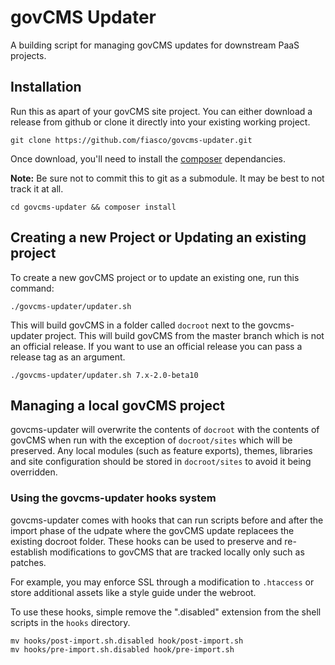 # govCMS Updater
A building script for managing govCMS updates for downstream PaaS projects.
## Installation
Run this as apart of your govCMS site project. You can either download a release from github or clone it directly into your existing working project.

```
git clone https://github.com/fiasco/govcms-updater.git
```
Once download, you'll need to install the [composer](https://getcomposer.org/) dependancies.

**Note:** Be sure not to commit this to git as a submodule. It may be best to not track it at all.

```
cd govcms-updater && composer install
```
## Creating a new Project or Updating an existing project
To create a new govCMS project or to update an existing one, run this command:

```
./govcms-updater/updater.sh
```
This will build govCMS in a folder called `docroot` next to the govcms-updater project.
This will build govCMS from the master branch which is not an official release. If you want to use an official release you can pass a release tag as an argument.

```
./govcms-updater/updater.sh 7.x-2.0-beta10
```

## Managing a local govCMS project
govcms-updater will overwrite the contents of `docroot` with the contents of govCMS when run with the exception of `docroot/sites` which will be preserved. Any local modules (such as feature exports), themes, libraries and site configuration should be stored in `docroot/sites` to avoid it being overridden.

### Using the govcms-updater hooks system
govcms-updater comes with hooks that can run scripts before and after the import phase of the udpate where the govCMS update replacees the existing docroot folder. These hooks can be used to preserve and re-establish modifications to govCMS that are tracked locally only such as patches.

For example, you may enforce SSL through a modification to `.htaccess` or store additional assets like a style guide under the webroot.

To use these hooks, simple remove the ".disabled" extension from the shell scripts in the `hooks` directory.

```
mv hooks/post-import.sh.disabled hook/post-import.sh
mv hooks/pre-import.sh.disabled hook/pre-import.sh
```
